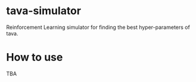 # tava-simulator
Reinforcement Learning simulator for finding the best hyper-parameters of tava.

# How to use
TBA
